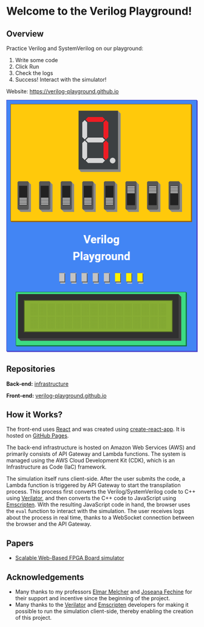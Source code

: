 # Welcome to the Verilog Playground!

## Overview

Practice Verilog and SystemVerilog on our playground:
1. Write some code
2. Click Run
3. Check the logs
4. Success! Interact with the simulator!

Website: https://verilog-playground.github.io

![Animation](https://github.com/verilog-playground/art/blob/ea775d95664f92fbba2eddffff865a58d73a8608/animation.gif)

## Repositories

**Back-end:** [infrastructure](https://github.com/verilog-playground/infrastructure)

**Front-end:** [verilog-playground.github.io](https://github.com/verilog-playground/verilog-playground.github.io)

## How it Works?

The front-end uses [React](https://react.dev) and was created using [create-react-app](https://create-react-app.dev). It is hosted on [GitHub Pages](https://pages.github.com).

The back-end infrastructure is hosted on Amazon Web Services (AWS) and primarily consists of API Gateway and Lambda functions. The system is managed using the AWS Cloud Development Kit (CDK), which is an Infrastructure as Code (IaC) framework.

The simulation itself runs client-side. After the user submits the code, a Lambda function is triggered by API Gateway to start the transpilation process. This process first converts the Verilog/SystemVerilog code to C++ using [Verilator](https://www.veripool.org/verilator), and then converts the C++ code to JavaScript using [Emscripten](https://emscripten.org). With the resulting JavaScript code in hand, the browser uses the `eval` function to interact with the simulation. The user receives logs about the process in real time, thanks to a WebSocket connection between the browser and the API Gateway.

## Papers
- [Scalable Web-Based FPGA Board simulator](http://dspace.sti.ufcg.edu.br:8080/jspui/handle/riufcg/24990)

## Acknowledgements

- Many thanks to my professors [Elmar Melcher](https://ieeexplore.ieee.org/author/37265255200) and [Joseana Fechine](https://scholar.google.com.br/citations?user=Uf098wYAAAAJ) for their support and incentive since the beginning of the project.
- Many thanks to the [Verilator](https://www.veripool.org/verilator) and [Emscripten](https://emscripten.org) developers for making it possible to run the simulation client-side, thereby enabling the creation of this project.
